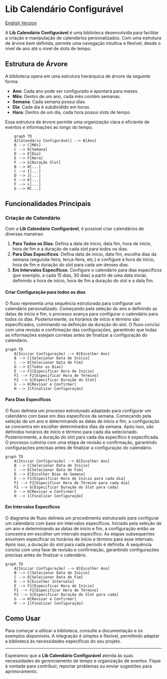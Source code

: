 # Lib Calendário Configurável

[English Version](./README.md)

A **Lib Calendário Configurável** é uma biblioteca desenvolvida para facilitar a criação e manipulação de calendários personalizados. Com uma estrutura de árvore bem definida, permite uma navegação intuitiva e flexível, desde o nível de ano até o nível de slots de tempo.

## Estrutura de Árvore

A biblioteca opera em uma estrutura hierárquica de árvore da seguinte forma:

- **Ano**: Cada ano pode ser configurado e apontará para meses.
- **Mês**: Dentro de um ano, cada mês contém semanas.
- **Semana**: Cada semana possui dias.
- **Dia**: Cada dia é subdividido em horas.
- **Hora**: Dentro de um dia, cada hora possui slots de tempo.

Essa estrutura de árvore permite uma organização clara e eficiente de eventos e informações ao longo do tempo.

```mermaid
    graph TD
    A[Calendário Configurável] --> B[Ano]
    B --> C[Mês]
    C --> D[Semana]
    D --> E[Dia]
    E --> F[Hora]
    F --> G[Duração Slot]
    B --> H[...]
    C --> I[...]
    D --> J[...]
    E --> K[...]
    F --> L[...]
    G --> M[...]
```

## Funcionalidades Principais

### Criação de Calendário

Com a **Lib Calendário Configurável**, é possível criar calendários de diversas maneiras:

1. **Para Todos os Dias**: Defina a data de início, data fim, hora de início, hora de fim e a duração de cada slot para todos os dias.
2. **Para Dias Específicos**: Defina data de inicio, data fim, escolha dias da semana (segunda-feira, terça-feira, etc.) e configure a hora de início, hora de fim e duração do slot para cada um desses dias.
3. **Em Intervalos Específicos**: Configure o calendário para dias específicos (por exemplo, a cada 15 dias, 30 dias) a partir de uma data inicial, definindo a hora de início, hora de fim a duração do slot e a data fim.

#### Criar Configuração para todos os dias

O fluxo representa uma sequência estruturada para configurar um calendário personalizado. Começando pela seleção do ano e definindo as datas de início e fim, o processo avança para configurar o calendário para todos os dias. Posteriormente, os horários de início e término são especificados, culminando na definição da duração do slot. O fluxo conclui com uma revisão e confirmação das configurações, garantindo que todas as informações estejam corretas antes de finalizar a configuração do calendário.

```mermaid
graph TD
    A[Iniciar Configuração] --> B[Escolher Ano]
    B --> C[Selecionar Data de Início]
    C --> D[Selecionar Data de Fim]
    D --> E[Todos os Dias]
    E --> F1[Especificar Hora de Início]
    F1 --> F2[Especificar Hora de Término]
    F2 --> G[Especificar Duração do Slot]
    G --> H[Revisar e Confirmar]
    H --> I[Finalizar Configuração]
```

#### Para Dias Específicos

O fluxo delineia um processo estruturado adaptado para configurar um calendário com base em dias específicos da semana. Começando pela seleção de um ano e determinando as datas de início e fim, a configuração se concentra em escolher determinados dias da semana. Após isso, são definidos horários de início e término para cada dia selecionado. Posteriormente, a duração do slot para cada dia específico é especificada. O processo culmina com uma etapa de revisão e confirmação, garantindo configurações precisas antes de finalizar a configuração do calendário.

```mermaid
graph TD
    A[Iniciar Configuração] --> B[Escolher Ano]
    B --> C[Selecionar Data de Início]
    C --> D[Selecionar Data de Fim]
    D --> E[Escolher Dias da Semana]
    E --> F1[Especificar Hora de Início para cada dia]
    F1 --> F2[Especificar Hora de Término para cada dia]
    F2 --> G[Especificar Duração do Slot para cada]
    G --> H[Revisar e Confirmar]
    H --> I[Finalizar Configuração]
```

#### Em Intervalos Específicos

O diagrama de fluxo delineia um procedimento estruturado para configurar um calendário com base em intervalos específicos. Iniciado pela seleção de um ano e determinando as datas de início e fim, a configuração então se concentra em escolher um intervalo específico. As etapas subsequentes envolvem especificar os horários de início e término para esse intervalo. Após isso, a duração do slot para cada período é definida. A sequência conclui com uma fase de revisão e confirmação, garantindo configurações precisas antes de finalizar o calendário.

```mermaid
graph TD
    A[Iniciar Configuração] --> B[Escolher Ano]
    B --> C[Selecionar Data de Início]
    C --> D[Selecionar Data de Fim]
    D --> E[Escolher Intervalo]
    E --> F1[Especificar Hora de Início]
    F1 --> F2[Especificar Hora de Término]
    F2 --> G[Especificar Duração do Slot para cada]
    G --> H[Revisar e Confirmar]
    H --> I[Finalizar Configuração]
```

## Como Usar

Para começar a utilizar a biblioteca, consulte a documentação e os exemplos disponíveis. A integração é simples e flexível, permitindo adaptar a biblioteca às necessidades específicas do seu projeto.

---

Esperamos que a **Lib Calendário Configurável** atenda às suas necessidades de gerenciamento de tempo e organização de eventos. Fique à vontade para contribuir, reportar problemas ou enviar sugestões para aprimoramento.

